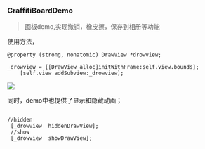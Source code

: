 ### GraffitiBoardDemo
>画板demo,实现撤销，橡皮擦，保存到相册等功能

使用方法，
```
@property (strong, nonatomic) DrawView *drowview;

_drowview = [[DrawView alloc]initWithFrame:self.view.bounds];
    [self.view addSubview:_drowview];
```
![](https://github.com/dengfeng520/GraffitiBoardDemo/edit/master/GraffitiBoardDemo.gif)

同时，demo中也提供了显示和隐藏动画；

```

//hidden
 [_drowview  hiddenDrawView];
 //show
 [_drowview  showDrawView];
 
```
